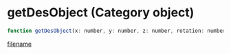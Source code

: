 # getDesObject (Category object)

```js
function getDesObject(x: number, y: number, z: number, rotation: number, name: string): int
```

[filename](getDesObject_m.md ':include')